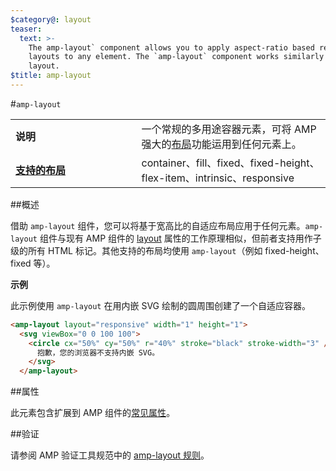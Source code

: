 ```yaml
---
$category@: layout
teaser:
  text: >-
    The amp-layout` component allows you to apply aspect-ratio based responsive
    layouts to any element. The `amp-layout` component works similarly to the
    layout.
$title: amp-layout
---
```

<!--- Reformatted by Reftar! for AMP (go/reftar) on 2019-06-13 -->
<!---
       版权所有 2016 The AMP HTML Authors。保留所有权利。

       根据 Apache 许可 2.0 版（以下简称“许可”）授权用户使用；您只有在遵循该许可的情况下才可使用本文件。您可以通过以下网址获得该许可的副本：

       http://www.apache.org/licenses/LICENSE-2.0

       除非适用法律要求或已达成书面协议，否则按照该许可分发的软件均“按原样”分发，不提供任何类型的担保或条件（无论明示或暗示）。有关该许可规定的具体语言管辖权限和限制，请参阅该许可。
  -->

#<a name="amp-layout"></a>`amp-layout`

<table>
  <tr>
    <td width="40%"><strong>说明</strong></td>
    <td>一个常规的多用途容器元素，可将 AMP 强大的<a href="https://www.ampproject.org/docs/guides/responsive/control_layout#the-layout-attribute">布局</a>功能运用到任何元素上。</td>
  </tr>
  <tr>
    <td class="col-fourty"><strong><a href="https://www.ampproject.org/docs/guides/responsive/control_layout.html">支持的布局</a></strong></td>
    <td>container、fill、fixed、fixed-height、flex-item、intrinsic、responsive</td>
  </tr>
</table>

##概述

借助 `amp-layout` 组件，您可以将基于宽高比的自适应布局应用于任何元素。`amp-layout` 组件与现有 AMP 组件的 [layout](https://www.ampproject.org/docs/guides/responsive/control_layout#the-layout-attribute) 属性的工作原理相似，但前者支持用作子级的所有 HTML 标记。其他支持的布局均使用 `amp-layout`（例如 fixed-height、fixed 等）。

**示例**

此示例使用 `amp-layout` 在用内嵌 SVG 绘制的圆周围创建了一个自适应容器。

```html
<amp-layout layout="responsive" width="1" height="1">
  <svg viewBox="0 0 100 100">
    <circle cx="50%" cy="50%" r="40%" stroke="black" stroke-width="3" />
      抱歉，您的浏览器不支持内嵌 SVG。
    </svg>
  </amp-layout>
```

##属性

此元素包含扩展到 AMP 组件的[常见属性](https://www.ampproject.org/docs/reference/common_attributes)。

##验证

请参阅 AMP 验证工具规范中的 [amp-layout 规则](https://github.com/ampproject/amphtml/blob/master/validator/validator-main.protoascii)。
